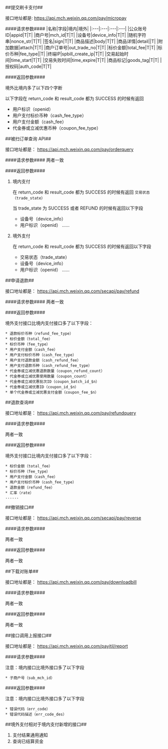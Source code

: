 
##提交刷卡支付##

接口地址都是: https://api.mch.weixin.qq.com/pay/micropay


####请求参数####
|名称|字段|境内|境外|
|:---|:---|:---|:---|
|公众账号ID|appid|T|T|
|商户号|mch_id|T|T|
|设备号|device_info|T|T|
|随机字符串|nonce_str|T|T|
|签名|sign|T|T|
|商品描述|body|T|T|
|商品详情|detail||T|
|附加数据|attach|T|T|
|商户订单号|out_trade_no|T|T|
|标价金额|total_fee|T|T|
|标价币种|fee_type||T|
|终端IP|spbill_create_ip|T|T|
|交易起始时间|time_start|T|T|
|交易失败时间|time_expire|T|T|
|商品标记|goods_tag|T|T|
|授权码|auth_code|T|T|

####返回参数####

境外比境内多了以下四个字断

以下字段在 return_code 和 result_code 都为 SUCCESS 的时候有返回

* 用户标识（openid）
* 用户支付标价币种（cash_fee_type）
* 用户支付金额（cash_fee）
* 代金券或立减优惠币种（coupon_fee_type）

##被扫订单查询 API##

接口地址都是： https://api.mch.weixin.qq.com/pay/orderquery

####请求参数####
两者一致

####返回参数####

1. 境内支付

	在 return_code 和 result_code 都为 SUCCESS 的时候有返回 `交易状态（trade_state）`

	当 trade_state 为 SUCCESS 或者 REFUND 的时候有返回以下字段

	* 设备号（device_info）
	* 用户标识（openid）
	......

2. 境外支付

	在 return_code 和 result_code 都为 SUCCESS 的时候有返回以下字段

	* 交易状态（trade_state）
	* 设备号（device_info）
	* 用户标识（openid）
	......


##申请退款##

接口地址都是： https://api.mch.weixin.qq.com/secapi/pay/refund


####请求参数####
两者一致

####返回参数####

境外支付接口比境内支付接口多了以下字段：
	
	* 退款标价币种（refund_fee_type）
	* 标价金额（total_fee）
	* 标价币种（fee_type）
	* 用户支付金额（cash_fee）
	* 用户支付标价币种（cash_fee_type）
	* 用户支付退款金额（cash_refund_fee）
	* 用户支付退款币种（cash_refund_fee_type）
	* 代金券或立减优惠退款数量（coupon_refund_count）
	* 代金券或立减优惠使用数量（coupon_count）
	* 代金券或立减优惠批次ID（coupon_batch_id_$n）
	* 代金券或立减优惠ID（coupon_id_$n）
	* 单个代金券或立减优惠支付金额（coupon_fee_$n）


##退款查询##

接口地址都是： https://api.mch.weixin.qq.com/pay/refundquery

####请求参数####

两者一致

####返回参数####

境外支付接口比境内支付接口多了以下字段：
	
	* 标价金额（total_fee）
	* 标价币种（fee_type）
	* 用户支付金额（cash_fee）
	* 用户支付标价币种（cash_fee_type）
	* 退款金额（refund_fee）
	* 汇率（rate）
	......

##撤销接口##

接口地址都是： https://api.mch.weixin.qq.com/secapi/pay/reverse

####请求参数####

两者一致

####返回参数####

两者一致

##下载对账单##

接口地址都是： https://api.mch.weixin.qq.com/pay/downloadbill

####请求参数####

两者一致

####返回参数####

两者一致

##接口调用上报接口##

接口地址都是： https://api.mch.weixin.qq.com/payitil/report

####请求参数####

注意：境内接口比境外接口多了以下字段
	
	* 子商户号（sub_mch_id）

####返回参数####

注意：境内接口比境外接口多了以下字段
	
	* 错误代码（err_code）
	* 错误代码描述（err_code_des）
	
##境外支付相对于境内支付新增的接口##

1. 支付结果通用通知
2. 查询已结算资金